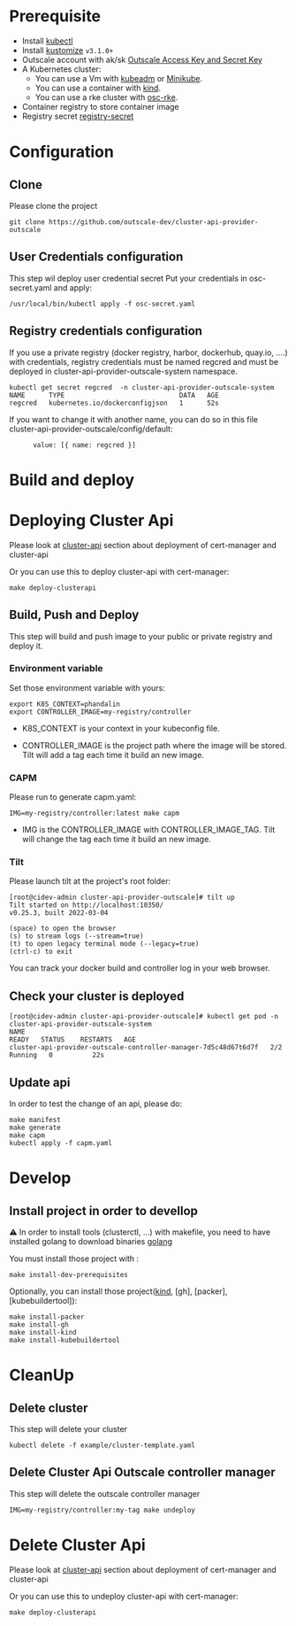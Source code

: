 
# Prerequisite 
- Install [kubectl][kubectl]
- Install [kustomize][kustomize]  `v3.1.0+`
- Outscale account with ak/sk [Outscale Access Key and Secret Key][Outscale Access Key and Secret Key]
- A Kubernetes cluster:
    - You can use a Vm with [kubeadm][kubeadm] or [Minikube][Minikube]. 
    - You can use a container with [kind][kind]. 
    - You can use a rke cluster with [osc-rke][osc-rke].
- Container registry to store container image
- Registry secret [registry-secret][registry-secret]

# Configuration

## Clone

Please clone the project

```
git clone https://github.com/outscale-dev/cluster-api-provider-outscale
```

## User Credentials configuration 

This step wil deploy user credential secret 
Put your credentials in osc-secret.yaml and apply:
```
/usr/local/bin/kubectl apply -f osc-secret.yaml
```

## Registry credentials configuration

If you use a private registry (docker registry, harbor, dockerhub, quay.io, ....)  with credentials, registry credentials must be named regcred and must be deployed in cluster-api-provider-outscale-system namespace.

```
kubectl get secret regcred  -n cluster-api-provider-outscale-system 
NAME      TYPE                             DATA   AGE
regcred   kubernetes.io/dockerconfigjson   1      52s
```

If you want to change it with another name, you can do so in this file cluster-api-provider-outscale/config/default:
```
      value: [{ name: regcred }]
```


# Build and  deploy
# Deploying Cluster Api

Please look at [cluster-api][cluster-api] section about deployment of cert-manager and cluster-api

Or you can use this to deploy cluster-api with cert-manager:

```
make deploy-clusterapi
```

##  Build, Push and Deploy
This step will build and push image to your public or private registry and deploy it.

### Environment variable

Set those environment variable with yours:
```
export K8S_CONTEXT=phandalin
export CONTROLLER_IMAGE=my-registry/controller
```
	
* K8S_CONTEXT is your context in your kubeconfig file.
	
* CONTROLLER_IMAGE is the project path where the image will be stored. Tilt will add a tag each time it build an new image.

### CAPM

Please run to generate capm.yaml:
```
IMG=my-registry/controller:latest make capm
```

* IMG is the CONTROLLER_IMAGE with CONTROLLER_IMAGE_TAG. Tilt will change the tag each time it build an new image.

### Tilt
Please launch tilt at the project's root folder:
```
[root@cidev-admin cluster-api-provider-outscale]# tilt up
Tilt started on http://localhost:10350/
v0.25.3, built 2022-03-04

(space) to open the browser
(s) to stream logs (--stream=true)
(t) to open legacy terminal mode (--legacy=true)
(ctrl-c) to exit
```

You can track your docker build and controller log in your web browser. 

## Check your cluster is deployed
```
[root@cidev-admin cluster-api-provider-outscale]# kubectl get pod -n cluster-api-provider-outscale-system
NAME                                                              READY   STATUS    RESTARTS   AGE
cluster-api-provider-outscale-controller-manager-7d5c48d67t6d7f   2/2     Running   0          22s
```
## Update api
In order to test the change of an api, please do:

```    
make manifest
make generate
make capm
kubectl apply -f capm.yaml
```

# Develop

## Install project in order to devellop
:warning: In order to install tools (clusterctl, ...) with makefile, you need to have installed golang to download binaries [golang][golang]

You must install those project with :
```
make install-dev-prerequisites
```

Optionally, you can install those project([kind], [gh], [packer], [kubebuildertool]):
```
make install-packer
make install-gh
make install-kind
make install-kubebuildertool
```


# CleanUp

##  Delete cluster

This step will delete your cluster 
```
kubectl delete -f example/cluster-template.yaml
```

## Delete Cluster Api Outscale controller manager

This step  will delete the outscale controller manager
```
IMG=my-registry/controller:my-tag make undeploy
```

# Delete Cluster Api

Please look at [cluster-api][cluster-api] section about deployment of cert-manager and cluster-api

Or you can use this to undeploy cluster-api with cert-manager:

```
make deploy-clusterapi
```

<!-- References -->
[kubectl]: https://kubernetes.io/docs/tasks/tools/install-kubectl/
[kustomize]: https://github.com/kubernetes-sigs/kustomize/releases
[kind]: https://github.com/kubernetes-sigs/kind#installation-and-usage
[kubeadm]: https://kubernetes.io/fr/docs/setup/production-environment/tools/kubeadm/install-kubeadm/
[Outscale Access Key and Secret Key]: https://wiki.outscale.net/display/EN/Creating+an+Access+Key
[osc-rke]: https://github.com/outscale-dev/osc-k8s-rke-cluster
[Minikube]: https://kubernetes.io/docs/tasks/tools/install-minikube/
[cluster-api]: https://cluster-api.sigs.k8s.io/developer/providers/implementers-guide/building_running_and_testing.html
[registry-secret]: https://kubernetes.io/fr/docs/tasks/configure-pod-container/pull-image-private-registry/
[golang]: https://medium.com/@sherlock297/install-and-set-the-environment-variable-path-for-go-in-kali-linux-446d0f16a338
